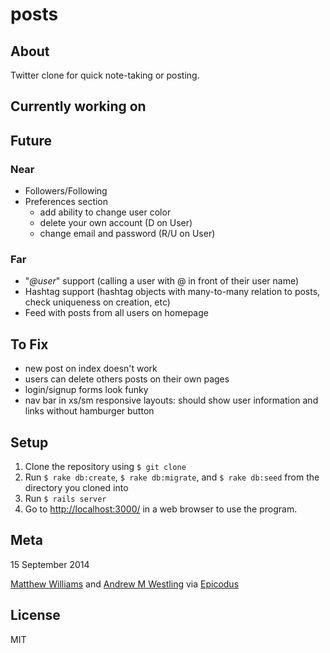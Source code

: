 # posts

## About

Twitter clone for quick note-taking or posting.

## Currently working on


## Future

### Near

* Followers/Following
* Preferences section
  * add ability to change user color
  * delete your own account (D on User)
  * change email and password (R/U on User)

### Far

* "*@user*" support (calling a user with @ in front of their user name)
* Hashtag support (hashtag objects with many-to-many relation to posts, check uniqueness on creation, etc)
* Feed with posts from all users on homepage

## To Fix

* new post on index doesn't work
* users can delete others posts on their own pages
* login/signup forms look funky
* nav bar in xs/sm responsive layouts: should show user information and links without hamburger button


## Setup

1. Clone the repository using `$ git clone`
1. Run `$ rake db:create`, `$ rake db:migrate`, and `$ rake db:seed` from the directory you cloned into
1. Run `$ rails server`
1. Go to [http://localhost:3000/](http://localhost:3000/) in a web browser to use the program.

## Meta

15 September 2014

[Matthew Williams](http://github.com/mattwilliams85) and [Andrew M Westling](http://github.com/expandrew)
via [Epicodus](http://www.learnhowtoprogram.com/lessons/twitter-clone)

## License
MIT
